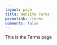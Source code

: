 ```yaml
---
layout: page
title: Website Terms
permalink: /terms
comments: false
---
```


This is the Terms page
